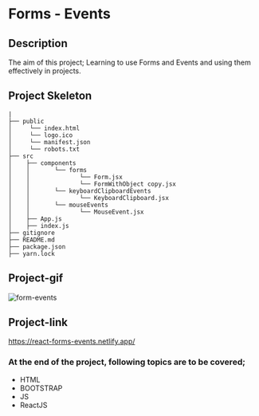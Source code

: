 # Forms - Events
## Description
The aim of this project; Learning to use Forms and Events and using them effectively in projects.
## Project Skeleton
```
|         
├── public
│     └── index.html
│     └── logo.ico
│     └── manifest.json
│     └── robots.txt
├── src
│    ├── components
│    │       └── forms
│    │              └── Form.jsx
│    │              └── FormWithObject copy.jsx
│    │       └── keyboardClipboardEvents
│    │              └── KeyboardClipboard.jsx
│    │       └── mouseEvents
│    │              └── MouseEvent.jsx
│    ├── App.js
│    ├── index.js
├── gitignore
├── README.md
├── package.json
├── yarn.lock
```
## Project-gif
![form-events](https://github.com/axel-ac/react-forms-events/assets/102467587/8681ad12-5b76-40c8-97b8-a7492914acde)
## Project-link
https://react-forms-events.netlify.app/
### At the end of the project, following topics are to be covered;
- HTML
- BOOTSTRAP
- JS
- ReactJS
